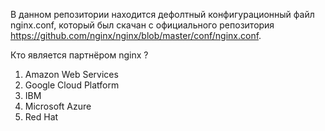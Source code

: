 В данном репозитории находится дефолтный конфигурационный файл nginx.conf, который был скачан с официального репозитория https://github.com/nginx/nginx/blob/master/conf/nginx.conf.

Кто является партнёром nginx ?
1. Amazon Web Services
2. Google Cloud Platform
3. IBM
4. Microsoft Azure
5. Red Hat